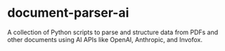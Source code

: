 # document-parser-ai
A collection of Python scripts to parse and structure data from PDFs and other documents using AI APIs like OpenAI, Anthropic, and Invofox.

